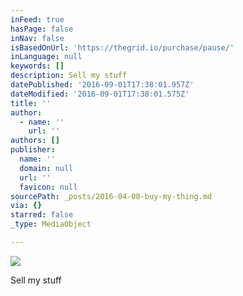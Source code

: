 ```yaml
---
inFeed: true
hasPage: false
inNav: false
isBasedOnUrl: 'https://thegrid.io/purchase/pause/'
inLanguage: null
keywords: []
description: Sell my stuff
datePublished: '2016-09-01T17:38:01.957Z'
dateModified: '2016-09-01T17:38:01.575Z'
title: ''
author:
  - name: ''
    url: ''
authors: []
publisher:
  name: ''
  domain: null
  url: ''
  favicon: null
sourcePath: _posts/2016-04-08-buy-my-thing.md
via: {}
starred: false
_type: MediaObject

---
```

![](https://the-grid-user-content.s3-us-west-2.amazonaws.com/d2ac62c1-b637-4b1c-9dcf-cd8b7f94e1c3.jpg)

Sell my stuff